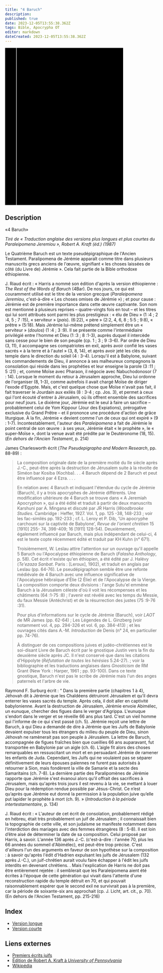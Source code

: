 ```yaml
---
title: "4 Baruch"
description: 
published: true
date: 2023-12-05T13:55:38.362Z
tags: Bible, Apocrypha OT
editor: markdown
dateCreated: 2023-12-05T13:55:38.362Z
---
```



<div class="urantiapedia-book-front urantiapedia-book-apocrypha">
<svg xmlns="http://www.w3.org/2000/svg"
	width="102.6mm" height="136.8mm"
	viewBox="0 0 102.6 136.8" version="1.1">
	<g transform="translate(-7,-5)">
		<rect width="9.6" height="136.8" x="7" y="5" />
		<rect width="96.9" height="136.8" x="17" y="5" />
		<text style="font-size:5px" x="61" y="22">APOCRYPHES</text>
		<text style="font-size:4px" x="61" y="125">University of Pennsylvania, 1987</text>
		<text style="font-size:4px" x="61" y="130">Robert A. Kraft (ed.)</text>
		<text style="font-size:9px" x="61" y="60">4 Baruch</text>
	</g>
</svg>
</div>

## Description

«4 Baruch»

_Tiré de « Traduction anglaise des versions plus longues et plus courtes du Paraleipomena Jeremiou », Robert A. Kraft (éd.) (1987)_

Le Quatrième Baruch est un texte pseudépigraphique de l'Ancien Testament. Paralipomena de Jérémie apparaît comme titre dans plusieurs manuscrits grecs anciens de l'œuvre, signifiant « les choses laissées de côté (du Livre de) Jérémie ». Cela fait partie de la Bible orthodoxe éthiopienne.

J. Riaud écrit : « Harris a nommé son édition d'après la version éthiopienne : _The Rest of the Words of Baruch_ (4Bar). De nos jours, ce qui est couramment utilisé est le titre de la version grecque (_Paraleipomena Jeremiou_, c'est-à-dire « Les choses omises de Jérémie ») ; et pour cause : Jérémie est de première importance dans cette œuvre captivante. Son nom est mentionné à plusieurs reprises – quatre-vingts fois en tout – et les titres qui lui sont attribués sont parmi les plus prestigieux : « élu de Dieu » (1 :4 ; 2 :4, 5 ; 7 :15), « serviteur » (_pais_). (6:22), « père » (2:2, 4, 6, 8 ; 5:5 ; 9:8), « prêtre » (5:18). Mais Jérémie lui-même prétend simplement être un « serviteur » (_doulos_) (1 :4 ; 3 :9). Il se présente comme l'intermédiaire privilégié entre l'homme et Dieu (1 :3 ; 8 :1-3), auprès duquel il intercède sans cesse pour le bien de son peuple (cp. 1 ; 3 ; 9 :3-6). Par ordre de Dieu (3, 11), il accompagne ses compatriotes en exil, après avoir confié les vases sacrés « à la terre et à l'autel » (3, 8, 14), et après avoir jeté les clés du temple dans le direction du soleil (4 : 3-4). Lorsqu'il est à Babylone, suivant les commandements de Dieu, il annonce à ses malheureux compagnons la consolation qui réside dans les prophéties et leur enseigne la parole (3 :11 ; 5 :21) ; et, comme Moïse avec Pharaon, il négocie avec Nabuchodonosor (7 : 14). Lorsque le moment du retour à Jérusalem approche, Dieu lui ordonne de l'organiser (8, 1-3), comme autrefois il avait chargé Moïse de diriger l'exode d'Egypte. Mais, et c'est quelque chose que Moïse n'avait pas fait, il fait traverser le Jourdain aux exilés (8 : 3-4 ; cp. Jos. 3), et permet à ceux qui l'ont écouté d'entrer à Jérusalem, où ils offrent ensemble des sacrifices pour neuf jours. Le dixième jour, Jérémie est le seul à faire un sacrifice – probablement celui de Yom Kippour (Jour des Expiations), prérogative exclusive du Grand Prêtre – et il prononce une procédure d'action de grâce liturgique. À la fin, Jérémie « devient comme l'un de ceux qui ont expiré » (9 : 1-7). Incontestablement, l'auteur des _Paraleipomena_ a fait de Jérémie le point central de son œuvre : à ses yeux, Jérémie était « le prophète », le « super-Moïse », dont la venue avait été prédite par le Deutéronome (18, 15). (_En dehors de l'Ancien Testament_, p. 214)

James Charlesworth écrit (_The Pseudepigrapha and Modern Research_, pp. 88-89) :

> La composition originale date de la première moitié du IIe siècle après J.-C., peut-être après la destruction de Jérusalem suite à la révolte de Siméon bar Kosiba (Kochba). . . 4 Baruch dépend de 2 Baruch et peut être influencé par 4 Ezra. . . .
>
> En relation avec 4 Baruch et indiquant l'étendue du cycle de Jérémie (Baruch), il y a trois apocryphes de Jérémie différents. Une modification ultérieure de 4 Baruch se trouve dans « A Jeremiah Apocryphon », qui a été édité et traduit à partir de deux manuscrits Karshuni par A. Mingana et discuté par JR Harris (_Woodbrooke Studies_. Cambridge : Heffer, 1927. Vol. 1, pp. 125 -38, 148-233 ; voir les fac-similés pp. 192-233 ; cf. L. Leroy et P. Dib, 'Un apocryphe carchouni sur la captivité de Babylone', _Revue de l'orient chrétien_ 15 [1910] 255- 74, 398-409; 16 [1911] 128-54). Deuxièmement, également influencé par Baruch, mais plus indépendant de celui-ci, 4 est le texte copte récemment édité et traduit par KH Kuhn (n° 671).
>
> Troisièmement, W. Leslau attire l'attention sur un ouvrage qu'il appelle 5 Baruch ou l'Apocalypse éthiopienne de Baruch (_Falasha Anthology_, p. 58). Cet écrit n'existe qu'en éthiopien, a été édité par J. Halévy (_Te'ezaza Sanbat_. Paris : [Leroux], 1902), et traduit en anglais par Leslau (pp. 64-76). Le pseudépigraphon semble être une refonte médiévale de 4 Baruch avec une influence significative de l'Apocalypse hébraïque d'Élie (2 Élie) et de l'Apocalypse de la Vierge. La composition comporte deux divisions : l'ange Sutu'el emmène Baruch à la Jérusalem céleste d'où il voit les récompenses et les châtiments (64 :1-75 :8) ; l'avenir est révélé avec les temps du Messie, du faux Messie (Antéchrist) et de la résurrection des justes (75 :9-76 :31).
>
> Pour plus d'informations sur le cycle de Jérémie (Baruch), voir _LAOT_ de MR James (pp. 62-64) ; Les Légendes de L. Ginzberg (voir notamment vol. 4, pp. 294-326 et vol. 6, pp. 384-413) ; et les ouvrages cités dans A.-M. _Introduction_ de Denis (n° 24, en particulier pp. 74-76).
>
> À distinguer de ces compositions juives et judéo-chrétiennes est le soi-disant Livre de Baruch écrit par le gnostique Justin vers la fin du deuxième siècle après JC. Il n'est conservé que dans les citations d'Hippolyte (_Réfutation de toutes les hérésies_ 5.24-27). ; voir la bibliographie et les traductions anglaises dans _Gnosticism_ de RM Grant (New York : Harper, 1961 ; pp. 93-100). Dans ce texte gnostique, Baruch n'est pas le scribe de Jérémie mais l'un des anges paternels et l'arbre de vie.

Raymond F. Surburg écrit : “ Dans la première partie (chapitres 1 à 4), Jéhovah dit à Jérémie que les Chaldéens détruiront Jérusalem et qu’il devra enterrer les vases sacrés du temple. Après cela, il doit aller en captivité babylonienne. Avant la destruction de Jérusalem, Jérémie envoie Abimélec, un eunuque, chercher des figues dans le verger d'Agrippa. L'eunuque s'endort dans le verger et se réveille 66 ans plus tard. C'est un vieil homme qui l'informe de ce qui s'est passé (ch. 5). Jérémie reçoit une lettre de Baruch, à qui Dieu a demandé de dire à Jérémie que les Juifs de Babylonie devaient expulser tous les étrangers du milieu du peuple de Dieu, sinon Jéhovah ne ramènerait pas son peuple à Jérusalem. La lettre de Baruch, accompagnée de figues fraîches bien que cueillies 66 ans auparavant, fut transportée en Babylonie par un aigle (ch. 6). L’aigle fit alors des choses remarquables en ressuscitant un mort et en persuadant Jérémie de ramener les enfants de Juda. Cependant, les Juifs qui ne voulaient pas se séparer définitivement de leurs épouses païennes ne furent pas autorisés à retourner à Sion, mais fondèrent la ville de Samarie et la secte des Samaritains (ch. 7-8). La dernière partie des Paralipomènes de Jérémie rapporte que Jérémie s'est évanoui alors qu'il offrait des sacrifices à Jérusalem, mais qu'après trois jours il est revenu à la vie, se mettant à louer Dieu pour la rédemption rendue possible par Jésus-Christ. Ce n’est qu’après que Jérémie eut donné la permission à la population juive qu’elle put lapider le prophète à mort (ch. 9). » (_Introduction à la période intertestamentaire_, p. 134)

J. Riaud écrit : « L'auteur de cet écrit de consolation, probablement rédigé en hébreu, était très probablement un juif de Jérusalem ; il connaissait bien la topographie de cette ville, et son judaïsme se manifeste notamment dans l'interdiction des mariages avec des femmes étrangères (8 : 5-8). Il est loin d’être aisé de déterminer la date de sa composition. Celui proposé par Harris, à savoir. L'année 136 après J.-C. (c'est-à-dire : l'année 70, plus les 66 années du sommeil d'Abimélec), est peut-être trop précise. C'est d'ailleurs l'un des arguments en faveur de son hypothèse sur la composition : à savoir qu'après l'édit d'Hadrien expulsant les juifs de Jérusalem (132 après J.-C.), un juif-chrétien aurait voulu faire échapper à l'édit les juifs interdits en devenant chrétiens. . Mais l'explication de Harris ne doit pas être entièrement rejetée : il semblerait que les Paraleipomena aient été écrites à l'époque de cette génération qui vivait dans l'attente d'une reconstruction rapide du temple détruit en 70, et qui pouvait raisonnablement espérer que le second exil ne survivrait pas à la première, car la période de soixante-six ans approchait (cp. J. Licht, art. cit., p. 70). (En dehors de l'Ancien Testament, pp. 215-216)


## Index

- [Version longue](/fr/Bible/4_Baruch/Long_version)
- [Version courte](/fr/Bible/4_Baruch/Short_version)

## Liens externes

- [Premiers écrits juifs](https://www.earlyjewishwritings.com/4baruch.html)
- [Édition de Robert A. Kraft à _University of Pennsylvania_](https://ccat.sas.upenn.edu/rak//publics/pseudepig/ParJer-Eng.html)
- [Wikipédia](https://en.wikipedia.org/wiki/4_Baruch)